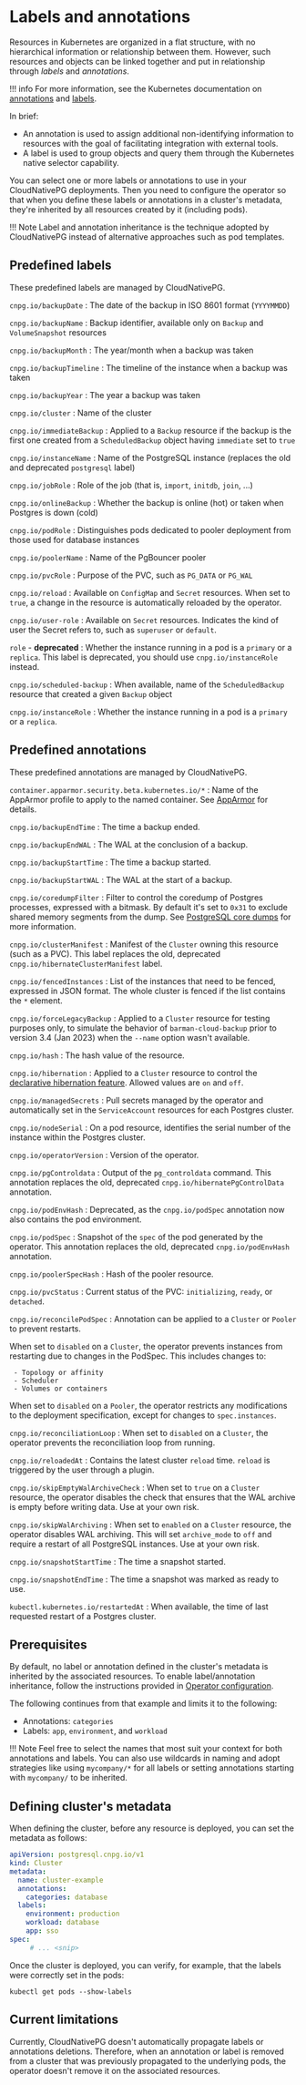 # Labels and annotations

Resources in Kubernetes are organized in a flat structure, with no hierarchical
information or relationship between them. However, such resources and objects
can be linked together and put in relationship through *labels* and
*annotations*.

!!! info
    For more information, see the Kubernetes documentation on
    [annotations](https://kubernetes.io/docs/concepts/overview/working-with-objects/annotations/) and
    [labels](https://kubernetes.io/docs/concepts/overview/working-with-objects/labels/).

In brief:

- An annotation is used to assign additional non-identifying information to
  resources with the goal of facilitating integration with external tools.
- A label is used to group objects and query them through the Kubernetes native
  selector capability.

You can select one or more labels or annotations to use
in your CloudNativePG deployments. Then you need to configure the operator
so that when you define these labels or annotations in a cluster's metadata,
they're inherited by all resources created by it (including pods).

!!! Note
    Label and annotation inheritance is the technique adopted by CloudNativePG
    instead of alternative approaches such as pod templates.

## Predefined labels

These predefined labels are managed by CloudNativePG.

`cnpg.io/backupDate`
: The date of the backup in ISO 8601 format (`YYYYMMDD`)

`cnpg.io/backupName`
: Backup identifier, available only on `Backup` and `VolumeSnapshot`
  resources

`cnpg.io/backupMonth`
: The year/month when a backup was taken

`cnpg.io/backupTimeline`
: The timeline of the instance when a backup was taken

`cnpg.io/backupYear`
: The year a backup was taken

`cnpg.io/cluster`
: Name of the cluster

`cnpg.io/immediateBackup`
: Applied to a `Backup` resource if the backup is the first one created from
  a `ScheduledBackup` object having `immediate` set to `true`

`cnpg.io/instanceName`
: Name of the PostgreSQL instance (replaces the old and
  deprecated `postgresql` label)

`cnpg.io/jobRole`
: Role of the job (that is, `import`, `initdb`, `join`, ...)

`cnpg.io/onlineBackup`
: Whether the backup is online (hot) or taken when Postgres is down (cold)

`cnpg.io/podRole`
: Distinguishes pods dedicated to pooler deployment from those used for
  database instances

`cnpg.io/poolerName`
: Name of the PgBouncer pooler

`cnpg.io/pvcRole`
: Purpose of the PVC, such as `PG_DATA` or `PG_WAL`

`cnpg.io/reload`
: Available on `ConfigMap` and `Secret` resources. When set to `true`,
  a change in the resource is automatically reloaded by the operator.

`cnpg.io/user-role`
: Available on `Secret` resources. Indicates the kind of user the Secret refers
to, such as `superuser` or `default`.

`role` - **deprecated**
:  Whether the instance running in a pod is a `primary` or a `replica`.
   This label is deprecated, you should use `cnpg.io/instanceRole` instead.

`cnpg.io/scheduled-backup`
:  When available, name of the `ScheduledBackup` resource that created a given
   `Backup` object

`cnpg.io/instanceRole`
: Whether the instance running in a pod is a `primary` or a `replica`.


## Predefined annotations

These predefined annotations are managed by CloudNativePG.

`container.apparmor.security.beta.kubernetes.io/*`
:   Name of the AppArmor profile to apply to the named container.
    See [AppArmor](security.md#restricting-pod-access-using-apparmor)
    for details.

`cnpg.io/backupEndTime`
: The time a backup ended.

`cnpg.io/backupEndWAL`
: The WAL at the conclusion of a backup.

`cnpg.io/backupStartTime`
: The time a backup started.

`cnpg.io/backupStartWAL`
: The WAL at the start of a backup.

`cnpg.io/coredumpFilter`
:   Filter to control the coredump of Postgres processes, expressed with a
    bitmask. By default it's set to `0x31` to exclude shared memory
    segments from the dump. See [PostgreSQL core dumps](troubleshooting.md#postgresql-core-dumps)
    for more information.

`cnpg.io/clusterManifest`
:   Manifest of the `Cluster` owning this resource (such as a PVC). This label
    replaces the old, deprecated `cnpg.io/hibernateClusterManifest` label.

`cnpg.io/fencedInstances`
:   List of the instances that need to be fenced, expressed in JSON format.
    The whole cluster is fenced if the list contains the `*` element.

`cnpg.io/forceLegacyBackup`
:   Applied to a `Cluster` resource for testing purposes only, to
    simulate the behavior of `barman-cloud-backup` prior to version 3.4 (Jan 2023)
    when the `--name` option wasn't available.

`cnpg.io/hash`
:   The hash value of the resource.

`cnpg.io/hibernation`
:   Applied to a `Cluster` resource to control the [declarative hibernation feature](declarative_hibernation.md).
    Allowed values are `on` and `off`.

`cnpg.io/managedSecrets`
:   Pull secrets managed by the operator and automatically set in the
    `ServiceAccount` resources for each Postgres cluster.

`cnpg.io/nodeSerial`
:   On a pod resource, identifies the serial number of the instance within the
    Postgres cluster.

`cnpg.io/operatorVersion`
:   Version of the operator.

`cnpg.io/pgControldata`
:   Output of the `pg_controldata` command. This annotation replaces the old,
    deprecated `cnpg.io/hibernatePgControlData` annotation.

`cnpg.io/podEnvHash`
:   Deprecated, as the `cnpg.io/podSpec` annotation now also contains the pod environment.

`cnpg.io/podSpec`
:   Snapshot of the `spec` of the pod generated by the operator. This annotation replaces
    the old, deprecated `cnpg.io/podEnvHash` annotation.

`cnpg.io/poolerSpecHash`
:   Hash of the pooler resource.

`cnpg.io/pvcStatus`
:   Current status of the PVC: `initializing`, `ready`, or `detached`.

`cnpg.io/reconcilePodSpec`
:  Annotation can be applied to a `Cluster` or `Pooler` to prevent restarts.

   When set to `disabled` on a `Cluster`, the operator prevents instances
   from restarting due to changes in the PodSpec. This includes changes to:

     - Topology or affinity
     - Scheduler
     - Volumes or containers

  When set to `disabled` on a `Pooler`, the operator restricts any modifications
  to the deployment specification, except for changes to `spec.instances`.

`cnpg.io/reconciliationLoop`
:   When set to `disabled` on a `Cluster`, the operator prevents the
    reconciliation loop from running.

`cnpg.io/reloadedAt`
:   Contains the latest cluster `reload` time. `reload` is triggered by the user through a plugin.

`cnpg.io/skipEmptyWalArchiveCheck`
:   When set to `true` on a `Cluster` resource, the operator disables the check
    that ensures that the WAL archive is empty before writing data. Use at your own
    risk.

`cnpg.io/skipWalArchiving`
:   When set to `enabled` on a `Cluster` resource, the operator disables WAL archiving.
    This will set `archive_mode` to `off` and require a restart of all PostgreSQL
    instances. Use at your own risk.

`cnpg.io/snapshotStartTime`
:   The time a snapshot started.

`cnpg.io/snapshotEndTime`
:   The time a snapshot was marked as ready to use.

`kubectl.kubernetes.io/restartedAt`
:   When available, the time of last requested restart of a Postgres cluster.

## Prerequisites

By default, no label or annotation defined in the cluster's metadata is
inherited by the associated resources.
To enable label/annotation inheritance, follow the
instructions provided in [Operator configuration](operator_conf.md).

The following continues from that example and limits it to the following:

- Annotations: `categories`
- Labels: `app`, `environment`, and `workload`

!!! Note
    Feel free to select the names that most suit your context for both
    annotations and labels. You can also use wildcards
    in naming and adopt strategies like using `mycompany/*` for all labels
    or setting annotations starting with `mycompany/` to be inherited.

## Defining cluster's metadata

When defining the cluster, before any resource is deployed, you can
set the metadata as follows:

```yaml
apiVersion: postgresql.cnpg.io/v1
kind: Cluster
metadata:
  name: cluster-example
  annotations:
    categories: database
  labels:
    environment: production
    workload: database
    app: sso
spec:
     # ... <snip>
```

Once the cluster is deployed, you can verify, for example, that the labels
were correctly set in the pods:

```shell
kubectl get pods --show-labels
```

## Current limitations

Currently, CloudNativePG doesn't automatically propagate labels or
annotations deletions. Therefore, when an annotation or label is removed from
a cluster that was previously propagated to the underlying pods, the operator
doesn't remove it on the associated resources.
